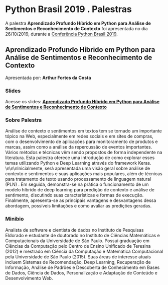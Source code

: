 # Python Brasil 2019 . Palestras


A palestra **Aprendizado Profundo Híbrido em Python para Análise de Sentimentos e Reconhecimento de Contexto** foi apresentada no dia 26/10/2019, durante a [Conferência Python Brasil 2019](http://2019.pythonbrasil.org.br).


## Aprendizado Profundo Híbrido em Python para Análise de Sentimentos e Reconhecimento de Contexto
Apresentada por: **Arthur Fortes da Costa**

### Slides
Acesse os slides: **[Aprendizado Profundo Híbrido em Python para Análise de Sentimentos e Reconhecimento de Contexto](./)**


### Sobre Palestra
Análise de contexto e sentimentos em textos tem se tornado um importante tópico na Web, especialmente em redes sociais e em sites de compras, com o desenvolvimento de aplicações para monitoramento de produtos e marcas, assim como a análise da repercussão de eventos importantes. Vários métodos e técnicas vêm sendo propostos de forma independente na literatura. Esta palestra oferece uma introdução de como explorar esses temas utilizando Python e Deep Learning através do framework Keras. \n\n\nInicialmente, será apresentada uma visão geral sobre análise de contexto e sentimentos e suas aplicações mais populares, além de técnicas para tratamento de texto usando processamento de linguagem natural (PLN) . Em seguida, demonstra-se na prática o funcionamento de um modelo híbrido de deep learning para predição de contexto e análise de sentimento, discutindo suas características e formas de execução. Finalmente, apresenta-se as principais vantagens e desvantagens dessa abordagem, possíveis limitações e como avaliar as predições geradas.



### Minibio
Analista de software e cientista de dados no Instituto de Pesquisas Eldorado e estudante de doutorado no Instituto de Ciências Matemáticas e Computacionais da Universidade de São Paulo. Possui graduação em Ciências da Computação pelo Centro de Ensino Unificado de Teresina (2012) e mestrado em Ciência da Computação e Matemática Computacional pela Universidade de São Paulo (2015). Suas áreas de interesse atuais incluem Sistemas de Recomendação, Deep Learning, Recuperação de Informação, Análise de Padrões e Descoberta de Conhecimento em Bases de Dados, Ciência de Dados, Personalização e Adaptação de Conteúdo e Desenvolvimento Web.


